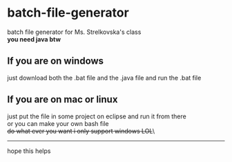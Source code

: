 # batch-file-generator
batch file generator for Ms. Strelkovska's class\
**you need java btw**

## If you are on windows
just download both the .bat file and the .java file and run the .bat file

## If you are on mac or linux
just put the file in some project on eclipse and run it from there\
or you can make your own bash file\
~~do what ever you want i only support windows LOL~~\

---
hope this helps
